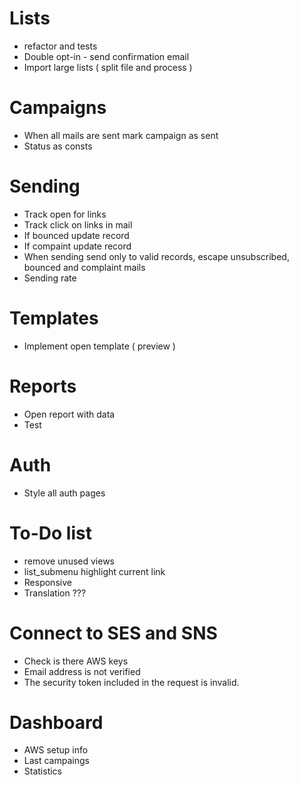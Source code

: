 # Lists
- refactor and tests
- Double opt-in  - send confirmation email
- Import large lists ( split file and process )

# Campaigns
- When all mails are sent mark campaign as sent
- Status as consts

# Sending
- Track open for links
- Track click on links in mail
- If bounced update record
- If compaint update record
- When sending send only to valid records, escape unsubscribed, bounced and complaint mails
- Sending rate

# Templates
- Implement open template ( preview )

# Reports
- Open report with data
- Test

# Auth
- Style all auth pages

# To-Do list
- remove unused views
- list_submenu highlight current link
- Responsive
- Translation ???

# Connect to SES and SNS
- Check is there AWS keys
- Email address is not verified
- The security token included in the request is invalid.

# Dashboard
- AWS setup info
- Last campaings
- Statistics
